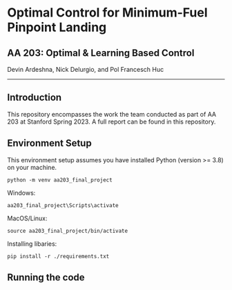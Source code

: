 # Optimal Control for Minimum-Fuel Pinpoint Landing
## AA 203: Optimal & Learning Based Control
Devin Ardeshna, Nick Delurgio, and Pol Francesch Huc

---

## Introduction

This repository encompasses the work the team conducted as part of AA 203 at Stanford Spring 2023. A full report can be found in this repository.

## Environment Setup
This environment setup assumes you have installed Python (version >= 3.8) on your machine. 
```
python -m venv aa203_final_project
```
Windows:
```
aa203_final_project\Scripts\activate
```
MacOS/Linux:
```
source aa203_final_project/bin/activate
```

Installing libaries:
```
pip install -r ./requirements.txt
```

## Running the code
